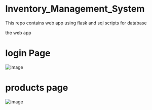 # Inventory_Management_System
This repo contains web app using flask and sql scripts for database 

the web app
# login Page
![image](https://github.com/user-attachments/assets/385eadf2-71f2-4e2c-887c-8b88e3155b75)

# products page 
![image](https://github.com/user-attachments/assets/9b62a429-6ded-4ddd-ab2d-49380df4a3c9)
